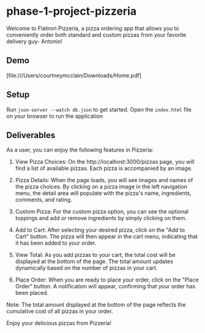 # phase-1-project-pizzeria


Welcome to Flatiron Pizzeria, a pizza ordering app that allows you to conveniently order both standard and custom pizzas from your favorite delivery guy- Antonio!
## Demo

[file:///Users/courtneymcclain/Downloads/Home.pdf]

## Setup

Run `json-server --watch db.json` to get started. 
Open the `index.html` file on your browser to run the application

## Deliverables

As a user, you can enjoy the following features in Pizzeria:

1. View Pizza Choices: On the http://localhost:3000/pizzas page, you will find a list of available pizzas. Each pizza is accompanied by an image.

2. Pizza Details: When the page loads, you will see images and names of the pizza choices. By clicking on a pizza image in the left navigation menu, the detail area will populate with the pizza's name, ingredients, comments, and rating.

3. Custom Pizza: For the custom pizza option, you can see the optional toppings and add or remove ingredients by simply clicking on them.

4. Add to Cart: After selecting your desired pizza, click on the "Add to Cart" button. The pizza will then appear in the cart menu, indicating that it has been added to your order.

5. View Total: As you add pizzas to your cart, the total cost will be displayed at the bottom of the page. The total amount updates dynamically based on the number of pizzas in your cart.

6. Place Order: When you are ready to place your order, click on the "Place Order" button. A notification will appear, confirming that your order has been placed.

Note: The total amount displayed at the bottom of the page reflects the cumulative cost of all pizzas in your order.

Enjoy your delicious pizzas from Pizzeria!